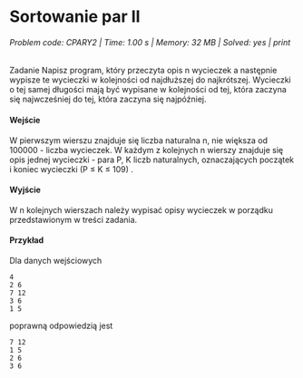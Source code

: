 # Sortowanie par II
###### Problem code: CPARY2 \| Time: 1.00 s \| Memory: 32 MB \| Solved: yes \| print

Zadanie
Napisz program, który przeczyta opis n wycieczek a następnie wypisze te wycieczki w kolejności od najdłuższej do najkrótszej. Wycieczki o tej samej długości mają być wypisane w kolejności od tej, która zaczyna się najwcześniej do tej, która zaczyna się najpóźniej.

#### Wejście
W pierwszym wierszu znajduje się liczba naturalna n, nie większa od 100000 - liczba wycieczek.
W każdym z kolejnych n wierszy znajduje się opis jednej wycieczki - para P, K liczb naturalnych, oznaczających początek i koniec wycieczki (P ≤ K ≤ 109) .

#### Wyjście
W n kolejnych wierszach należy wypisać opisy wycieczek w porządku przedstawionym w treści zadania.

#### Przykład
Dla danych wejściowych

```
4
2 6
7 12
3 6
1 5
```
poprawną odpowiedzią jest
```
7 12
1 5
2 6
3 6
```
